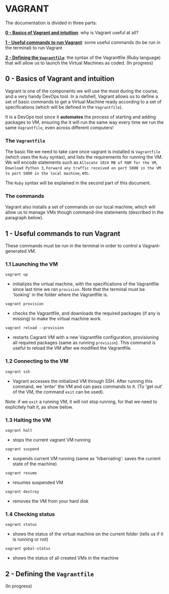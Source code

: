 # VAGRANT 

The documentation is divided in three parts:

**[0 - Basics of Vagrant and intuition](#0---basics-of-vagrant-and-intuition)**: why is Vagrant useful at all?

**[1 - Useful commands to run Vagrant](#1---useful-commands-to-run-vagrant)**: some useful commands (to be run in the terminal) to run Vagrant

**[2 - Defining the `Vagrantfile`](#2---defining-the-vagrantfile)**: the syntax of the Vagrantfile (Ruby language) that will allow us to launch the Virtual Machines as coded. (In progress)

## 0 - Basics of Vagrant and intuition
Vagrant is one of the components we will use the most during the course, and a very handy DevOps tool. In a nutshell, Vagrant allows us to define a set of basic commands to get a Virtual Machine ready according to a set of specifications (which will be defined in the `Vagrantfile`). 

It is a DevOps tool since it **automates** the process of starting and adding packages to VM, ensuring the it will run the same way every time we run the same `Vagrantfile`, even across different computers!

### The `Vagrantfile`
The basic file we need to take care once vagrant is installed is `Vagrantfile` (which uses the `Ruby` syntax), and lists the requirements for running the VM. We will encode statements such as `Allocate 1024 MB of RAM for the VM`,  `Download Python 3`, `Forward any traffic received on port 5000 in the VM to port 5000 in the local machine`, etc.

The `Ruby` syntax will be explained in the second part of this document.

### The commands
Vagrant also installs a set of commands on our local machine, which will allow us to manage VMs though command-line statements (described in the paragraph below).


## 1 - Useful commands to run Vagrant
These commands must be run in the terminal in order to control a Vagrant-generated VM.

### 1.1 Launching the VM
```vagrant up```
- initializes the virtual machine, with the specifications of the Vagrantfile since last time we ran `provision`. Note that the terminal must be 'looking' in the folder where the Vagrantfile is.

```vagrant provision```
- checks the Vagrantfile, and downloads the required packages (if any is missing) to make the virtual machine work.

```vagrant reload --provision```
- restarts Cagrant VM with a new Vagrantfile configuration, provisioning all required packages (same as running `provision`). This command is useful to reload the VM after we modified the Vagrantfile.

### 1.2 Connecting to the VM
```vagrant ssh```
- Vagrant accesses the initialized VM through SSH. After running this command, we 'enter' the VM and can pass commands to it. (To 'get out' of the VM, the command `exit` can be used).

Note: if we `exit` a running VM, it will not stop running, for that we need to explicitely halt it, as show below.

### 1.3 Halting the VM
```vagrant halt```
- stops the current vagrant VM running

```vagrant suspend```
- suspends current VM running (same as 'hibernating': saves the current state of the machine)

```vagrant resume```
- resumes suspended VM

```vagrant destroy```
- removes the VM from your hard disk

 ### 1.4 Checking status
```vagrant status```
- shows the status of the virtual machine on the current folder (tells us if it is running or not)

```vagrant gobal-status```
- shows the status of all created VMs in the machine

## 2 - Defining the `Vagrantfile`

(In progress)